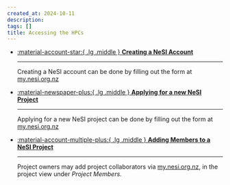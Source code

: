 ```yaml
---
created_at: 2024-10-11
description: 
tags: []
title: Accessing the HPCs
---
```


<div class="grid cards" markdown>

- [:material-account-star:{ .lg .middle } __Creating a NeSI Account__](Accounts-Projects_and_Allocations/Creating_a_NeSI_Account.md)

    ---
    Creating a NeSI account can be done by filling out the form at
    [my.nesi.org.nz](https://my.nesi.org.nz)

- [:material-newspaper-plus:{ .lg .middle } __Applying for a new NeSI Project__](Accounts-Projects_and_Allocations/Applying_for_a_new_NeSI_project.md)

    ---
    Applying for a new NeSI project can be done by filling out the form at
    [my.nesi.org.nz](https://my.nesi.org.nz/projects/apply)

- [:material-account-multiple-plus:{ .lg .middle } __Adding Members to a NeSI Project__](Accounts-Projects_and_Allocations/Adding_members_to_your_NeSI_project.md)

    ---
    Project owners may add project collaborators via
    [my.nesi.org.nz](https://my.nesi.org.nz/projects), in the project view under _Project Members_.

</div>
